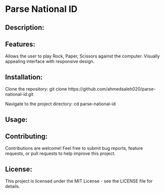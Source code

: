 <h1>Parse National ID</h1>
<h2>Description:</h2>
<p></p>

<h2>Features:</h2>
Allows the user to play Rock, Paper, Scissors against the computer.
Visually appealing interface with responsive design.

<h2>Installation:</h2> 
Clone the repository: git clone https://github.com/ahmedsaleh020/parse-national-id.git

Navigate to the project directory: cd parse-national-id

<h2>Usage:</h2> 

<h2>Contributing:</h2> 
<p>Contributions are welcome! Feel free to submit bug reports, feature requests, or pull requests to help improve this project.
</p>

<h2>License:</h2>
<p>This project is licensed under the MIT License - see the LICENSE file for details.</p>
